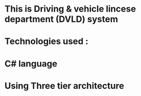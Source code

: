 # This is Driving & vehicle lincese department (DVLD) system
# Technologies used :
# C# language
# Using Three tier architecture 
